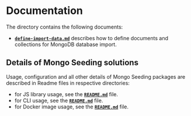 # Documentation

The directory contains the following documents:

- **[`define-import-data.md`](./define-import-data.md)** describes how to define documents and collections for MongoDB database import.


## Details of Mongo Seeding solutions

Usage, configuration and all other details of Mongo Seeding packages are described in Readme files in respective directories:
- for JS library usage, see the **[`README.md`](../core/README.md)** file.
- for CLI usage, see the **[`README.md`](../cli/README.md)** file.
- for Docker image usage, see the **[`README.md`](../docker-image/README.md)** file.